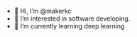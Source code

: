 - 👋 Hi, I’m @makerkc
- 👀 I’m interested in software developing.
- 🌱 I’m currently learning deep learning

<!---
makerkc/makerkc is a ✨ special ✨ repository because its `README.md` (this file) appears on your GitHub profile.
You can click the Preview link to take a look at your changes.
--->
